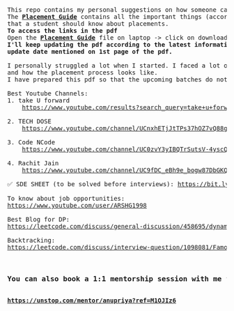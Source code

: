 <pre>This repo contains my personal suggestions on how someone can prepare for placements.
The <b><a href="https://github.com/Anupriya1729/JobPrep/blob/main/1.%20Placement%20Guide.pdf">Placement Guide</a></b> contains all the important things (according to me) 
that a student should know about placements.
<b>To access the links in the pdf</b>
Open the <b><a href="https://github.com/Anupriya1729/JobPrep/blob/main/1.%20Placement%20Guide.pdf">Placement Guide</a></b> file on laptop -> click on download -> open it on your laptop.
<b>I'll keep updating the pdf according to the latest information so keep an eye on the 
update date mentioned on 1st page of the pdf.</b>

I personally struggled a lot when I started. I faced a lot of problems in figuring out what to do 
and how the placement process looks like.
I have prepared this pdf so that the upcoming batches do not face such problems.

Best Youtube Channels:
1. take U forward
    <a href="https://www.youtube.com/results?search_query=take+u+forward">https://www.youtube.com/results?search_query=take+u+forward</a>

2. TECH DOSE
    <a href="https://www.youtube.com/channel/UCnxhETjJtTPs37hOZ7vQ88g">https://www.youtube.com/channel/UCnxhETjJtTPs37hOZ7vQ88g</a>
    
3. Code NCode
    <a href="https://www.youtube.com/channel/UC0zvY3yIBQTrSutsV-4yscQ">https://www.youtube.com/channel/UC0zvY3yIBQTrSutsV-4yscQ</a>

4. Rachit Jain
    <a href="https://www.youtube.com/channel/UC9fDC_eBh9e_bogw87DbGKQ">https://www.youtube.com/channel/UC9fDC_eBh9e_bogw87DbGKQ</a>

✅ SDE SHEET (to be solved before interviews): <a href="https://bit.ly/takeUforward_SDE">https://bit.ly/takeUforward_SDE</a>

To know about job opportunities:
<a href="https://www.youtube.com/user/ARSHG1998">https://www.youtube.com/user/ARSHG1998</a>

Best Blog for DP:
<a href="https://leetcode.com/discuss/general-discussion/458695/dynamic-programming-patterns">https://leetcode.com/discuss/general-discussion/458695/dynamic-programming-patterns </a>

Backtracking:
<a href="https://leetcode.com/discuss/interview-question/1098081/Famous-Backtracking-Problems">https://leetcode.com/discuss/interview-question/1098081/Famous-Backtracking-Problems </a>


<b><h3>You can also book a 1:1 mentorship session with me for more guidance:</h3>
<a href="https://unstop.com/mentor/anupriya?ref=M1OJIz6">https://unstop.com/mentor/anupriya?ref=M1OJIz6</a>
</pre>
